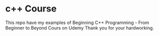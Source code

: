 # c++ Course

This repo have my examples of Beginning C++ Programming - From Beginner to Beyond Cours on Udemy
Thank you for your hardworking.